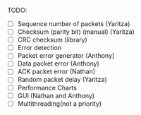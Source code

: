 TODO:
- [ ] Sequence number of packets (Yaritza)
- [ ] Checksum (parity bit) (manual) (Yaritza)
- [ ] CRC checksum (library)
- [ ] Error detection
- [ ] Packet error generator (Anthony)
- [ ] Data packet error (Anthony)
- [ ] ACK packet error (Nathan)
- [ ] Random packet delay (Yaritza)
- [ ] Performance Charts
- [ ] GUI (Nathan and Anthony)
- [ ] Multithreading(not a priority)